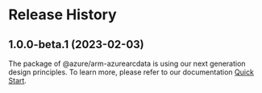 # Release History
    
## 1.0.0-beta.1 (2023-02-03)

The package of @azure/arm-azurearcdata is using our next generation design principles. To learn more, please refer to our documentation [Quick Start](https://aka.ms/js-track2-quickstart).

